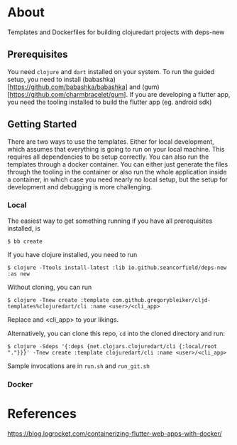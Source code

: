 # About

Templates and Dockerfiles for building clojuredart projects with deps-new

## Prerequisites

You need `clojure` and `dart` installed on your system.
To run the guided setup, you need to install (babashka)[https://github.com/babashka/babashka] and (gum)[https://github.com/charmbracelet/gum].
If you are developing a flutter app, you need the tooling installed to build the flutter app (eg. android sdk)

## Getting Started

There are two ways to use the templates. Either for local development, which assumes that everything is going to run on your local machine. This requires all dependencies to be setup correctly. You can also run the templates through a docker container. You can either just generate the files through the tooling in the container or also run the whole application inside a container, in which case you need nearly no local setup, but the setup for development and debugging is more challenging.

### Local

The easiest way to get something running if you have all prerequisites installed, is

    $ bb create

If you have clojure installed, you need to run

    $ clojure -Ttools install-latest :lib io.github.seancorfield/deps-new :as new

Without cloning, you can run

    $ clojure -Tnew create :template com.github.gregorybleiker/cljd-templates%clojuredart/cli :name <user>/<cli_app>

Replace <user> and <cli_app> to your likings.

Alternatively, you can clone this repo, `cd` into the cloned directory and run:

    $ clojure -Sdeps '{:deps {net.clojars.clojuredart/cli {:local/root "."}}}' -Tnew create :template clojuredart/cli :name <user>/<cli_app>

Sample invocations are in `run.sh` and `run_git.sh`

### Docker

# References
https://blog.logrocket.com/containerizing-flutter-web-apps-with-docker/
